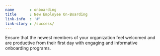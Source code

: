 ```yaml
---
name       : onboarding
title      : New Employee On-Boarding
link-info  : '#'
link-story : /success/
---
```

Ensure that the newest members of your organization feel welcomed and are productive from their first day with engaging and informative onboarding programs.
